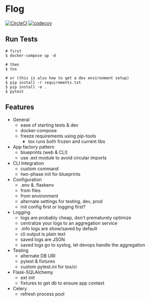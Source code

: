 Flog
====

[![CircleCI](https://circleci.com/gh/rsyring/pyweb-flog2.svg?style=svg)](https://circleci.com/gh/rsyring/pyweb-flog2)
[![codecov](https://codecov.io/gh/rsyring/pyweb-flog2/branch/master/graph/badge.svg)](https://codecov.io/gh/rsyring/pyweb-flog2)



Run Tests
----------------------------------

```
# first
$ docker-compose up -d

# then
$ tox

# or (this is also how to get a dev environment setup)
$ pip install -r requirements.txt
$ pip install -e .
$ pytest
```

Features
--------

- General
    - ease of starting tests & dev
    - docker-compose
    - freeze requirements using pip-tools
        - tox runs both frozen and current libs
- App factory pattern
    - blueprints (web & CLI)
    - use .ext module to avoid circular imports
- CLI Integration
    - custom command
    - two-phase init for blueprints
- Configuration
    - .env & .flaskenv
    - from files
    - from environment
    - alternate settings for testing, dev, prod
    - init config first or logging first?
- Logging
    - logs are probably cheap, don't prematurely optimize
    - centralize your logs to an aggregation service
    - .info logs are show/saved by default
    - cli output is plain text
    - saved logs are JSON
    - saved logs go to syslog, let devops handle the aggregation
- Testing
    - alternate DB URI
    - pytest & fixtures
    - custom pytest.ini for tox/ci
- Flask-SQLAlchemy
    - ext init
    - fixtures to get db to ensure app context
- Celery
    - refresh process pool
